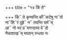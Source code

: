 +++
title = "१४ किं ते"

+++
किं᳓ ते कृण्वन्ति की᳓कटेषु गा᳓वो  
ना᳓शि᳓रं दुह्रे᳓ न᳓ तपन्ति घर्म᳓म्  
आ᳓ नो भर प्र᳓मगन्दस्य वे᳓दो  
नैचाशाख᳓म् मघवन् रन्धया नः